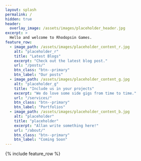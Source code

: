 ```yaml
---
layout: splash
permalink: /
hidden: true
header:
  overlay_image: /assets/images/placeholder_header.jpg
excerpt: >
  Hello and welcome to Rhodopsin Games.
feature_row:
  - image_path: /assets/images/placeholder_content_r.jpg
    alt: "placeholder_r"
    title: "Latest Blogs"
    excerpt: "Check out the latest blog post."
    url: "/posts/"
    btn_class: "btn--primary"
    btn_label: "Our posts"
  - image_path: /assets/images/placeholder_content_g.jpg
    alt: "placeholder_g"
    title: "Include us in your projects"
    excerpt: "We do love some side gigs from time to time."
    url: "/services/"
    btn_class: "btn--primary"
    btn_label: "Portfolios"
  - image_path: /assets/images/placeholder_content_b.jpg
    alt: "placeholder"
    title: "placeholder"
    excerpt: "Allan write something here!"
    url: "/about/"
    btn_class: "btn--primary"
    btn_label: "Coming Soon"      
---
```


{% include feature_row %}
